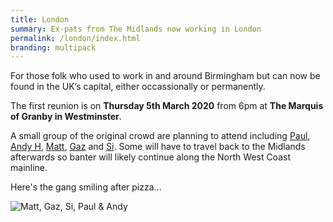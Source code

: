 ```yaml
---
title: London
summary: Ex-pats from The Midlands now working in London
permalink: /london/index.html
branding: multipack
---
```

For those folk who used to work in and around Birmingham but can now be found in the UK’s capital, either occassionally or permanently. 

The first reunion is on **Thursday 5th March 2020** from 6pm at **The Marquis of Granby in Westminster**. 

A small group of the original crowd are planning to attend including [Paul](https://twitter.com/paulrobertlloyd), [Andy H](https://twitter.com/aajhiggs), [Matt](https://twitter.com/shuckle), [Gaz](https://twitter.com/gaznet) and [Si](https://twitter.com/Si). Some will have to travel back to the Midlands afterwards so banter will likely continue along the North West Coast mainline.

Here's the gang smiling after pizza...

![Matt, Gaz, Si, Paul & Andy](https://pbs.twimg.com/media/ESYWBOyXsAATXxV?format=jpg&name=large)
